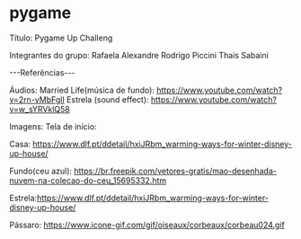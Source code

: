 # pygame

Título: Pygame Up Challeng

Integrantes do grupo:
Rafaela Alexandre
Rodrigo Piccini
Thais Sabaini 



---Referências---

Áudios:
Married Life(música de fundo): https://www.youtube.com/watch?v=2rn-vMbFglI
Estrela (sound effect): https://www.youtube.com/watch?v=w_sYRVklQ58 


Imagens:
Tela de início: 

Casa: https://www.dlf.pt/ddetail/hxiJRbm_warming-ways-for-winter-disney-up-house/

Fundo(ceu azul): https://br.freepik.com/vetores-gratis/mao-desenhada-nuvem-na-colecao-do-ceu_15695332.htm

Estrela:https://www.dlf.pt/ddetail/hxiJRbm_warming-ways-for-winter-disney-up-house/ 

Pássaro: https://www.icone-gif.com/gif/oiseaux/corbeaux/corbeau024.gif






